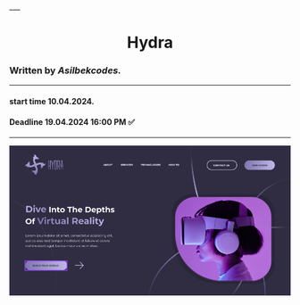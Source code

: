 ___<h1 align="center">Hydra</h1>

### Written by ___Asilbekcodes.___

---

#### start time 10.04.2024.

#### Deadline 19.04.2024 16:00 PM ✅

---

<img src="./assets/Readme img/ReadME-img.png">